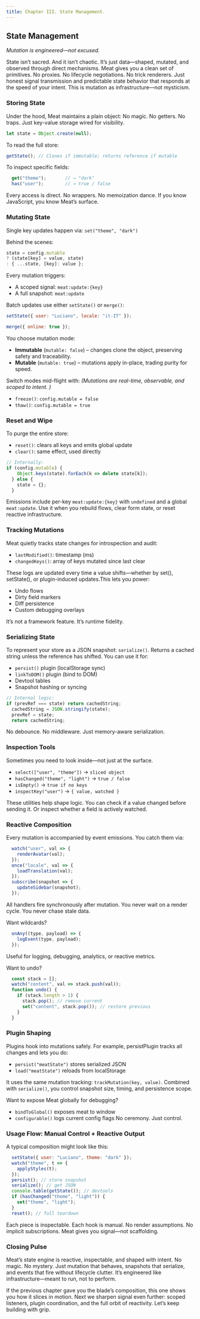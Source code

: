 ```yaml
---
title: Chapter III. State Management.
---
```


## State Management

_Mutation is engineered—not excused._

State isn’t sacred. And it isn’t chaotic. It’s just data—shaped, mutated, and observed through direct mechanisms. Meat gives you a clean set of primitives. No proxies. No lifecycle negotiations. No trick renderers. Just honest signal transmission and predictable state behavior that responds at the speed of your intent. This is mutation as infrastructure—not mysticism.

### Storing State

Under the hood, Meat maintains a plain object: No magic. No getters. No traps. Just key-value storage wired for visibility.

```js
let state = Object.create(null);
```
To read the full store:
```js
getState(); // Clones if immutable; returns reference if mutable
```

To inspect specific fields:
```js
  get("theme");       // → "dark"
  has("user");        // → true / false
```

Every access is direct. No wrappers. No memoization dance. If you know JavaScript, you know Meat’s surface.

### Mutating State

Single key updates happen via: `set("theme", "dark")`

Behind the scenes:
```js
state = config.mutable
? (state[key] = value, state)
: { ...state, [key]: value };
```

Every mutation triggers:
- A scoped signal: `meat:update:{key}`
- A full snapshot: `meat:update`

Batch updates use either `setState()` or `merge()`:
```js
setState({ user: "Luciano", locale: "it-IT" });
```
```js
merge({ online: true });
```
You choose mutation mode: 
- **Immutable** (`mutable: false`) – changes clone the object, preserving safety and traceability.
- **Mutable** (`mutable: true`) – mutations apply in-place, trading purity for speed.

Switch modes mid-flight with: _(Mutations are real-time, observable, and scoped to intent.
)_

- `freeze()`: `config.mutable = false`
- `thaw()`: `config.mutable = true`

### Reset and Wipe

To purge the entire store:

- `reset()`: clears all keys and emits global update
- `clear()`: same effect, used directly


```js
// Internally:
if (config.mutable) {
    Object.keys(state).forEach(k => delete state[k]);
  } else {
    state = {};
  }
```

Emissions include per-key `meat:update:{key}` with `undefined` and a global `meat:update`. Use it when you rebuild flows, clear form state, or reset reactive infrastructure.

### Tracking Mutations

Meat quietly tracks state changes for introspection and audit:
- `lastModified()`: timestamp (ms)
- `changedKeys()`:  array of keys mutated since last clear

These logs are updated every time a value shifts—whether by set(), setState(), or plugin-induced updates.This lets you power:
- Undo flows
- Dirty field markers
- Diff persistence
- Custom debugging overlays

It’s not a framework feature. It’s runtime fidelity.

### Serializing State

To represent your store as a JSON snapshot: `serialize()`. Returns a cached string unless the reference has shifted. You can use it for:

- `persist()` plugin (localStorage sync)
- `linkToDOM()` plugin (bind to DOM)
- Devtool tables
- Snapshot hashing or syncing

```js
// Internal logic:
if (prevRef === state) return cachedString;
  cachedString = JSON.stringify(state);
  prevRef = state;
  return cachedString;
```

No debounce. No middleware. Just memory-aware serialization.

### Inspection Tools

Sometimes you need to look inside—not just at the surface.

- `select(["user", "theme"])` → `sliced object`
- `hasChanged("theme", "light")` → `true / false`
- `isEmpty()` → `true if no keys`
- `inspectKey("user")` → `{ value, watched }`

These utilities help shape logic. You can check if a value changed before sending it. Or inspect whether a field is actively watched.

### Reactive Composition

Every mutation is accompanied by event emissions. You catch them via:

```js
  watch("user", val => {
    renderAvatar(val);
  });
  once("locale", val => {
    loadTranslation(val);
  });
  subscribe(snapshot => {
    updateSidebar(snapshot);
  });
```

All handlers fire synchronously after mutation. You never wait on a render cycle. You never chase stale data.

Want wildcards?
```js
  onAny((type, payload) => {
    logEvent(type, payload);
  });
```
Useful for logging, debugging, analytics, or reactive metrics.

Want to undo?
```js
  const stack = [];
  watch("content", val => stack.push(val));
  function undo() {
    if (stack.length > 1) {
      stack.pop(); // remove current
      set("content", stack.pop()); // restore previous
    }
  }
```

### Plugin Shaping
Plugins hook into mutations safely. For example, persistPlugin tracks all changes and lets you do:

- `persist("meatState")` stores serialized JSON
- `load("meatState")` reloads from localStorage

It uses the same mutation tracking: `trackMutation(key, value)`. Combined with `serialize()`, you control snapshot size, timing, and persistence scope.

Want to expose Meat globally for debugging?
- `bindToGlobal()` exposes meat to window
- `configurable()` logs current config flags
No ceremony. Just control.

### Usage Flow: Manual Control + Reactive Output

A typical composition might look like this:

```js
  setState({ user: "Luciano", theme: "dark" });
  watch("theme", t => {
    applyStyles(t);
  });
  persist(); // store snapshot
  serialize(); // get JSON
  console.table(getState()); // devtools
  if (hasChanged("theme", "light")) {
    set("theme", "light");
  }
  reset(); // full teardown
```

Each piece is inspectable. Each hook is manual. No render assumptions. No implicit subscriptions. Meat gives you signal—not scaffolding.

### Closing Pulse

Meat’s state engine is reactive, inspectable, and shaped with intent. No magic. No mystery. Just mutation that behaves, snapshots that serialize, and events that fire without lifecycle clutter. It’s engineered like infrastructure—meant to run, not to perform.

If the previous chapter gave you the blade’s composition, this one shows you how it slices in motion. Next we sharpen signal even further: scoped listeners, plugin coordination, and the full orbit of reactivity. Let’s keep building with grip.
